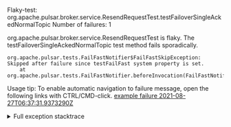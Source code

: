         
Flaky-test: org.apache.pulsar.broker.service.ResendRequestTest.testFailoverSingleAckedNormalTopic
Number of failures: 1

org.apache.pulsar.broker.service.ResendRequestTest is flaky. The testFailoverSingleAckedNormalTopic test method fails sporadically.

```
org.apache.pulsar.tests.FailFastNotifier$FailFastSkipException: Skipped after failure since testFailFast system property is set.
	at org.apache.pulsar.tests.FailFastNotifier.beforeInvocation(FailFastNotifier.java:88)

```

Usage tip: To enable automatic navigation to failure message, open the following links with CTRL/CMD-click.
[example failure 2021-08-27T06:37:31.9373290Z](https://github.com/apache/pulsar/runs/3440411059?check_suite_focus=true#step:9:2053)


<details>
<summary>Full exception stacktrace</summary>
<code><pre>
org.apache.pulsar.tests.FailFastNotifier$FailFastSkipException: Skipped after failure since testFailFast system property is set.
	at org.apache.pulsar.tests.FailFastNotifier.beforeInvocation(FailFastNotifier.java:88)

</pre></code>
</details>

